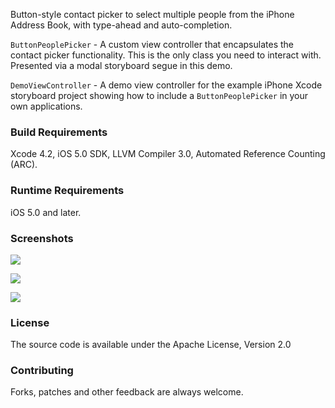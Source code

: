 Button-style contact picker to select multiple people from the iPhone Address Book, with type-ahead and auto-completion.

`ButtonPeoplePicker` - A custom view controller that encapsulates the contact picker functionality. This is the only class you need to interact with. Presented via a modal storyboard segue in this demo.

`DemoViewController` - A demo view controller for the example iPhone Xcode storyboard project showing how to include a `ButtonPeoplePicker` in your own applications.
  
### Build Requirements
Xcode 4.2, iOS 5.0 SDK, LLVM Compiler 3.0, Automated Reference Counting (ARC).

### Runtime Requirements
iOS 5.0 and later.
 
### Screenshots

![](https://github.com/shrtlist/ButtonPeoplePicker/raw/master/Screenshots/AddPeople.png)

![](https://github.com/shrtlist/ButtonPeoplePicker/raw/master/Screenshots/SelectForDelete.png)

![](https://github.com/shrtlist/ButtonPeoplePicker/raw/master/Screenshots/AddEmail.png)

### License
The source code is available under the Apache License, Version 2.0

### Contributing

Forks, patches and other feedback are always welcome.
